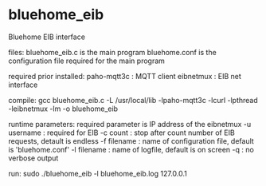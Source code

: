 # bluehome_eib
Bluehome EIB interface

files:
  bluehome_eib.c is the main program
  bluehome.conf is the configuration file required for the main program
  
required prior installed:
  paho-mqtt3c : MQTT client
  eibnetmux : EIB net interface
  
compile:
  gcc bluehome_eib.c  -L /usr/local/lib -lpaho-mqtt3c -lcurl -lpthread  -leibnetmux -lm -o bluehome_eib

runtime parameters:
  required parameter is IP address of the eibnetmux
  -u username : required for EIB
  -c count    : stop after count number of EIB requests, detault is endless
  -f filename : name of configuration file, default is 'bluehome.conf'
  -l filename : name of logfile, default is on screen
  -q          : no verbose output
 
run:
  sudo ./bluehome_eib -l bluehome_eib.log 127.0.0.1
